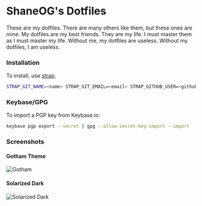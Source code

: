 # ShaneOG's Dotfiles

These are my dotfiles. There are many others like them, but these ones are mine. My dotfiles are my best friends. They are my life. I must master them as I must master my life. Without me, my dotfiles are useless. Without my dotfiles, I am useless.

### Installation

To install, use [strap](https://github.com/MikeMcQuaid/strap).

```sh
STRAP_GIT_NAME=<name> STRAP_GIT_EMAIL=<email> STRAP_GITHUB_USER=<github_user> strap.sh
```

### Keybase/GPG

To import a PGP key from Keybase.io:

```sh
keybase pgp export --secret | gpg --allow-secret-key-import --import
```

### Screenshots

#### Gotham Theme
![Gotham](http://i.imgur.com/XzBeOlz.png)

#### Solarized Dark
![Solarized Dark](http://i.imgur.com/A5VCt8K.png)


